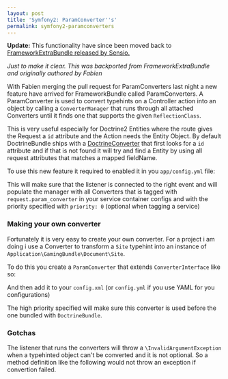 ```yaml
---
layout: post
title: 'Symfony2: ParamConverter''s'
permalink: symfony2-paramconverters
---
```


__Update:__ This functionality have since been moved back to [FrameworkExtraBundle released by Sensio.][SensioFrameworkExtraBundle]

_Just to make it clear. This was backported from FrameworkExtraBundle and originally authored by Fabien_

With Fabien merging the pull request for ParamConverters last night a new feature have arrived for
FrameworkBundle called ParamConverters.
A ParamConverter is used to convert typehints on a Controller action into an object by calling
a `ConverterManager` that runs through all attached Converters until it finds one that supports
the given `ReflectionClass`.

This is very useful especially for Doctrine2 Entities where the route gives the Request a `id`
attribute and the Action needs the Entity Object. By default DoctrineBundle ships with a
[DoctrineConverter][DoctrineConverter] that first looks for a `id` attribute and if that is not
found it will try and find a Entity by using all request attributes that matches a mapped fieldName.

To use this new feature it required to enabled it in you `app/config.yml` file:

<script src="http://gist.github.com/752798.js?file=config.yml"></script>

This will make sure that the listener is connected to the right event and will populate the manager
with all Converters that is tagged with `request.param_converter` in your service container configs
and with the priority specified with `priority: 0` (optional when tagging a service)

### Making your own converter

Fortunately it is very easy to create your own converter. For a project i am doing i use a
Converter to transform a `Site` typehint into an instance of `Application\GamingBundle\Document\Site`.

To do this you create a `ParamConverter` that extends `ConverterInterface` like so:

<script src="http://gist.github.com/752798.js?file=SiteConverter.php"></script>

And then add it to your `config.xml` (or `config.yml` if you use YAML for you configurations)

<script src="http://gist.github.com/752798.js?file=config.xml"></script>

The high priority specified will make sure this converter is used before the one bundled with `DoctrineBundle`.

### Gotchas

The listener that runs the converters will throw a `\InvalidArgumentException` when a typehinted
object can't be converted and it is not optional. So a method definition like the following would
not throw an exception if convertion failed.

<script src="http://gist.github.com/752798.js?file=Controller.php"></script>

[SensioFrameworkExtraBundle]: http://github.com/sensio/FrameworkExtraBundle
[DoctrineConverter]: https://github.com/fabpot/symfony/blob/master/src/Symfony/Bundle/DoctrineBundle/Request/ParamConverter/DoctrineConverter.php
